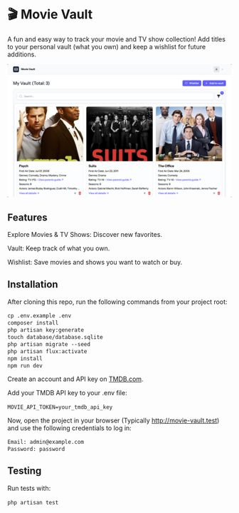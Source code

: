 # 🎬 Movie Vault

A fun and easy way to track your movie and TV show collection! Add titles to your personal vault (what you own) and keep a wishlist for future additions.

![Screenshot](screenshot.png)

## Features

Explore Movies & TV Shows: Discover new favorites.

Vault: Keep track of what you own.

Wishlist: Save movies and shows you want to watch or buy.

## Installation

After cloning this repo, run the following commands from your project root:

```
cp .env.example .env
composer install
php artisan key:generate
touch database/database.sqlite
php artisan migrate --seed
php artisan flux:activate
npm install
npm run dev
```

Create an account and API key on [TMDB.com](https://developer.themoviedb.org/docs/getting-started).

Add your TMDB API key to your .env file:

`MOVIE_API_TOKEN=your_tmdb_api_key`

Now, open the project in your browser (Typically http://movie-vault.test) and use the following credentials to log in:

```
Email: admin@example.com
Password: password
```

## Testing

Run tests with:

`php artisan test`

